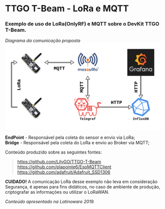 # TTGO T-Beam - LoRa e MQTT

### Exemplo de uso de LoRa(OnlyRF) e MQTT sobre o DevKit TTGO T-Beam.

*Diagrama da comunicação proposta*
![Diagrama](https://github.com/mauriciobnet/TTGO-T-Beam-Lora-MQTT/raw/master/diagram.png)

**EndPoint** - Responsável pela coleta do sensor e envio via LoRa;<br>
**Bridge** - Responsável pela coleta do LoRa e envio ao Broker via MQTT;

Conteúdo produzido sobre as seguintes fontes:<br>
>https://github.com/LilyGO/TTGO-T-Beam<br>
>https://github.com/plapointe6/EspMQTTClient<br>
>https://github.com/adafruit/Adafruit_SSD1306<br>

**CUIDADO!** A comunicação LoRa desse exemplo não leva em consideração Segurança, é apenas para fins didáticos, no caso de ambiente de produção, criptografar as informações ou utilizar o LoRaWAN.

*Conteúdo apresentado na Latinoware 2019.*
